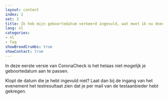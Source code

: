 ```yaml
---
layout: content
index: 2
set: 3
title: Ik heb mijn geboortedatum verkeerd ingevuld, wat moet ik nu doen?
lang: nl
categories:
- nl
- faq
showBreadCrumbs: true
showContact: true
---
```

In deze eerste versie van CoronaCheck is het helaas niet mogelijk je geboortedatum aan te passen. 

Klopt de datum die je hebt ingevuld niet? Laat dan bij de ingang van het evenement het testresultaat zien dat je per mail van de testaanbieder hebt gekregen. 
